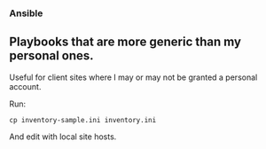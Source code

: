 ### Ansible

## Playbooks that are more generic than my personal ones.

Useful for client sites where I may or may not be granted a personal account.

Run:

`cp inventory-sample.ini inventory.ini`

And edit with local site hosts.
